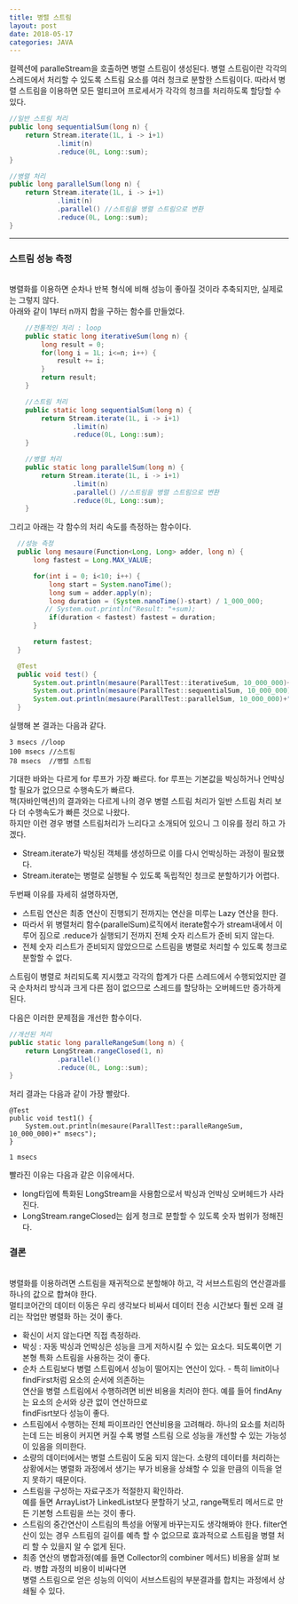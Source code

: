 ```yaml
---
title: 병렬 스트림
layout: post
date: 2018-05-17
categories: JAVA
---
```


컬렉션에 paralleStream을 호출하면 <bold>병렬 스트림</bold>이 생성된다. 병렬 스트림이란 각각의 스레드에서
처리할 수 있도록 스트림 요소를 여러 청크로 분할한 스트림이다. 따라서 병렬 스트림을 이용하면 모든 멀티코어 프로세서가
각각의 청크를 처리하도록 할당할 수 있다.

```JAVA
//일반 스트림 처리
public long sequentialSum(long n) {
    return Stream.iterate(1L, i -> i+1)
            .limit(n)
            .reduce(0L, Long::sum);
}

//병렬 처리
public long parallelSum(long n) {
    return Stream.iterate(1L, i -> i+1)
            .limit(n)
            .parallel() //스트림을 병렬 스트림으로 변환
            .reduce(0L, Long::sum);
}
```
---
### 스트림 성능 측정
<br>병렬화를 이용하면 순차나 반복 형식에 비해 성능이 좋아질 것이라 추축되지만, 실제로는 그렇지 않다.
<br>아래와 같이 1부터 n까지 합을 구하는 함수를 만들었다.
```JAVA
    //전통적인 처리 : loop
    public static long iterativeSum(long n) {
        long result = 0;
        for(long i = 1L; i<=n; i++) {
            result += i;
        }
        return result;
    }

    //스트림 처리
    public static long sequentialSum(long n) {
        return Stream.iterate(1L, i -> i+1)
                .limit(n)
                .reduce(0L, Long::sum);
    }

    //병렬 처리
    public static long parallelSum(long n) {
        return Stream.iterate(1L, i -> i+1)
                .limit(n)
                .parallel() //스트림을 병렬 스트림으로 변환
                .reduce(0L, Long::sum);
    }
```
그리고 아래는 각 함수의 처리 속도를 측정하는 함수이다.
```JAVA
  //성능 측정
  public long mesaure(Function<Long, Long> adder, long n) {
      long fastest = Long.MAX_VALUE;

      for(int i = 0; i<10; i++) {
          long start = System.nanoTime();
          long sum = adder.apply(n);
          long duration = (System.nanoTime()-start) / 1_000_000;
         // System.out.println("Result: "+sum);
          if(duration < fastest) fastest = duration;
      }

      return fastest;
  }

  @Test
  public void test() {
      System.out.println(mesaure(ParallTest::iterativeSum, 10_000_000)+" msecs");
      System.out.println(mesaure(ParallTest::sequentialSum, 10_000_000)+" msecs");
      System.out.println(mesaure(ParallTest::parallelSum, 10_000_000)+" msecs");
  }
```
실행해 본 결과는 다음과 같다.
```
3 msecs //loop
100 msecs //스트림
78 msecs  //병렬 스트림
```
 기대한 바와는 다르게 for 루프가 가장 빠르다. for 루프는 기본값을 박싱하거나 언박싱할 필요가 없으므로 수행속도가 빠르다.
 <br>책(자바인액션)의 결과와는 다르게 나의 경우 병렬 스트림 처리가 일반 스트림 처리 보다 더 수행속도가 빠른 것으로 나왔다.
 <br>하지만 이런 경우 병렬 스트림처리가 느리다고 소개되어 있으니 그 이유를 정리 하고 가겠다.
  * Stream.iterate가 박싱된 객체를 생성하므로 이를 다시 언박싱하는 과정이 필요했다.
  * Stream.iterate는 병렬로 실행될 수 있도록 독립적인 청크로 분할하기가 어렵다.

 두번째 이유를 자세히 설명하자면,
   * 스트림 연산은 최종 연산이 진행되기 전까지는 연산을 미루는 Lazy 연산을 한다.
   * 따라서 위 병렬처리 함수(parallelSum)로직에서 iterate함수가 stream내에서 이루어 짐으로 .reduce가 실행되기 전까지 전체 숫자 리스트가 준비 되지 않는다.
   * 전체 숫자 리스트가 준비되지 않았으므로 스트림을 병렬로 처리할 수 있도록 청크로 분할할 수 없다.

   스트림이 병렬로 처리되도록 지시했고 각각의 합계가 다른 스레드에서 수행되었지만 결국 순차처리 방식과 크게 다른 점이 없으므로
   스레드를 할당하는 오버헤드만 증가하게 된다.

   다음은 이러한 문제점을 개선한 함수이다.
```JAVA
//개선된 처리
public static long paralleRangeSum(long n) {
    return LongStream.rangeClosed(1, n)
            .parallel()
            .reduce(0L, Long::sum);
}
```   
처리 결과는 다음과 같이 가장 빨랐다.
```
@Test
public void test1() {
    System.out.println(mesaure(ParallTest::paralleRangeSum, 10_000_000)+" msecs");
}

1 msecs
```
  빨라진 이유는 다음과 같은 이유에서다.
  * long타입에 특화된 LongStream을 사용함으로서 박싱과 언박싱 오버헤드가 사라진다.
  * LongStream.rangeClosed는 쉽게 청크로 분할할 수 있도록 숫자 범위가 정해진다.

### 결론
<br>병렬화를 이용하려면 스트림을 재귀적으로 분할해야 하고, 각 서브스트림의 연산결과를 하나의 값으로 합쳐야 한다.
<br>멀티코어간의 데이터 이동은 우리 생각보다 비싸서 데이터 전송 시간보다 훨씬 오래 걸리는 작업만 병렬화 하는 것이 좋다.

* 확신이 서지 않는다면 직접 측정하라.
* 박싱 : 자동 박싱과 언박싱은 성능을 크게 저하시킬 수 있는 요소다. 되도록이면 기본형 특화 스트림을 사용하는 것이 좋다.
* 순차 스트림보다 병렬 스트림에서 성능이 떨어지는 연산이 있다. - 특히 limit이나 findFirst처럼 요소의 순서에 의존하는
<br>연산을 병렬 스트림에서 수행하려면 비싼 비용을 치러야 한다. 예를 들어 findAny는 요소의 순서와 상관 없이 연산하므로
<br>findFisrt보다 성능이 좋다.
* 스트림에서 수행하는 전체 파이프라인 연산비용을 고려해라. 하나의 요소를 처리하는데 드는 비용이 커지면 커질 수록 병렬 스트림
으로 성능을 개선할 수 있는 가능성이 있음을 의미한다.
* 소량의 데이터에서는 병렬 스트림이 도움 되지 않는다. 소량의 데이터를 처리하는 상황에서는 병렬화 과정에서 생기는 부가 비용을
상쇄할 수 있을 만큼의 이득을 얻지 못하기 때문이다.
* 스트림을 구성하는 자료구조가 적절한지 확인하라.
<br>예를 들면 ArrayList가 LinkedList보다 분할하기 낫고, range팩토리 메서드로 만든 기본형 스트림을 쓰는 것이 좋다.
* 스트림의 중간연산이 스트림의 특성을 어떻게 바꾸는지도 생각해봐야 한다. filter연산이 있는 경우 스트림의 길이를 예측 할
수 없으므로 효과적으로 스트림을 병렬 처리 할 수 있을지 알 수 없게 된다.
* 최종 연산의 병합과정(예를 들면 Collector의 combiner 메서드) 비용을 살펴 보라. 병합 과정의 비용이 비싸다면
<br>병렬 스트림으로 얻은 성능의 이익이 서브스트림의 부분결과를 합치는 과정에서 상쇄될 수 있다.


